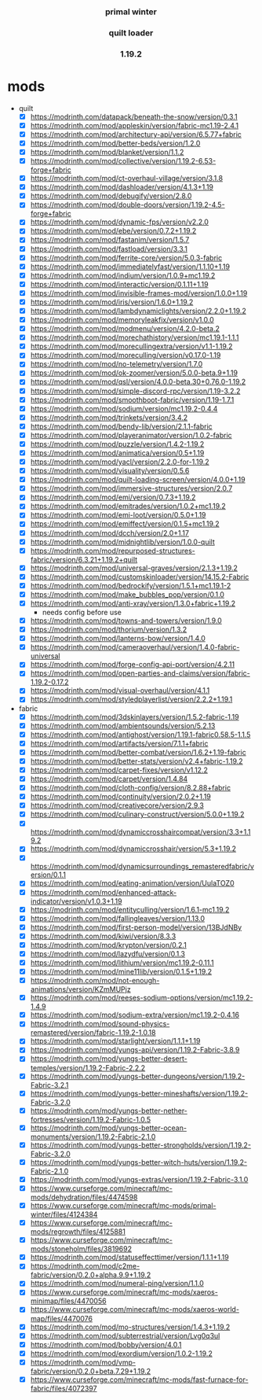<div align="center">

### primal winter
### quilt loader
### 1.19.2

</div>

# mods
- quilt
  - [x] https://modrinth.com/datapack/beneath-the-snow/version/0.3.1
  - [x] https://modrinth.com/mod/appleskin/version/fabric-mc1.19-2.4.1
  - [x] https://modrinth.com/mod/architectury-api/version/6.5.77+fabric
  - [x] https://modrinth.com/mod/better-beds/version/1.2.0
  - [x] https://modrinth.com/mod/blanket/version/1.1.2
  - [x] https://modrinth.com/mod/collective/version/1.19.2-6.53-forge+fabric
  - [x] https://modrinth.com/mod/ct-overhaul-village/version/3.1.8
  - [x] https://modrinth.com/mod/dashloader/version/4.1.3+1.19
  - [x] https://modrinth.com/mod/debugify/version/2.8.0
  - [x] https://modrinth.com/mod/double-doors/version/1.19.2-4.5-forge+fabric
  - [x] https://modrinth.com/mod/dynamic-fps/version/v2.2.0
  - [x] https://modrinth.com/mod/ebe/version/0.7.2+1.19.2
  - [x] https://modrinth.com/mod/fastanim/version/1.5.7
  - [x] https://modrinth.com/mod/fastload/version/3.3.1
  - [x] https://modrinth.com/mod/ferrite-core/version/5.0.3-fabric
  - [x] https://modrinth.com/mod/immediatelyfast/version/1.1.10+1.19
  - [x] https://modrinth.com/mod/indium/version/1.0.9+mc1.19.2
  - [x] https://modrinth.com/mod/interactic/version/0.1.11+1.19
  - [x] https://modrinth.com/mod/invisible-frames-mod/version/1.0.0+1.19
  - [x] https://modrinth.com/mod/iris/version/1.6.0+1.19.2
  - [x] https://modrinth.com/mod/lambdynamiclights/version/2.2.0+1.19.2
  - [x] https://modrinth.com/mod/memoryleakfix/version/v1.0.0
  - [x] https://modrinth.com/mod/modmenu/version/4.2.0-beta.2
  - [x] https://modrinth.com/mod/morechathistory/version/mc1.19.1-1.1.1
  - [x] https://modrinth.com/mod/morecullingextra/version/v1.1-1.19.2
  - [x] https://modrinth.com/mod/moreculling/version/v0.17.0-1.19
  - [x] https://modrinth.com/mod/no-telemetry/version/1.7.0
  - [x] https://modrinth.com/mod/ok-zoomer/version/5.0.0-beta.9+1.19
  - [x] https://modrinth.com/mod/qsl/version/4.0.0-beta.30+0.76.0-1.19.2
  - [x] https://modrinth.com/mod/simple-discord-rpc/version/1.19-3.2.2
  - [x] https://modrinth.com/mod/smoothboot-fabric/version/1.19-1.7.1
  - [x] https://modrinth.com/mod/sodium/version/mc1.19.2-0.4.4
  - [x] https://modrinth.com/mod/trinkets/version/3.4.2
  - [x] https://modrinth.com/mod/bendy-lib/version/2.1.1-fabric
  - [x] https://modrinth.com/mod/playeranimator/version/1.0.2-fabric
  - [x] https://modrinth.com/mod/puzzle/version/1.4.2-1.19.2
  - [x] https://modrinth.com/mod/animatica/version/0.5+1.19
  - [x] https://modrinth.com/mod/yacl/version/2.2.0-for-1.19.2
  - [x] https://modrinth.com/mod/visuality/version/0.5.6
  - [x] https://modrinth.com/mod/quilt-loading-screen/version/4.0.0+1.19
  - [x] https://modrinth.com/mod/immersive-structures/version/2.0.7
  - [x] https://modrinth.com/mod/emi/version/0.7.3+1.19.2
  - [x] https://modrinth.com/mod/emitrades/version/1.0.2+mc1.19.2
  - [x] https://modrinth.com/mod/emi-loot/version/0.5.0+1.19
  - [x] https://modrinth.com/mod/emiffect/version/0.1.5+mc1.19.2
  - [x] https://modrinth.com/mod/dcch/version/2.0+1.17
  - [x] https://modrinth.com/mod/midnightlib/version/1.0.0-quilt
  - [x] https://modrinth.com/mod/repurposed-structures-fabric/version/6.3.21+1.19.2+quilt
  - [x] https://modrinth.com/mod/universal-graves/version/2.1.3+1.19.2
  - [x] https://modrinth.com/mod/customskinloader/version/14.15.2-Fabric
  - [x] https://modrinth.com/mod/bedrockify/version/1.5.1+mc1.19.1-2
  - [x] https://modrinth.com/mod/make_bubbles_pop/version/0.1.0
  - [x] https://modrinth.com/mod/anti-xray/version/1.3.0+fabric+1.19.2
    - needs config before use
  - [x] https://modrinth.com/mod/towns-and-towers/version/1.9.0
  - [x] https://modrinth.com/mod/thorium/version/1.3.2
  - [x] https://modrinth.com/mod/lanterns-bow/version/1.4.0
  - [x] https://modrinth.com/mod/cameraoverhaul/version/1.4.0-fabric-universal
  - [x] https://modrinth.com/mod/forge-config-api-port/version/4.2.11
  - [x] https://modrinth.com/mod/open-parties-and-claims/version/fabric-1.19.2-0.17.2
  - [x] https://modrinth.com/mod/visual-overhaul/version/4.1.1
  - [x] https://modrinth.com/mod/styledplayerlist/version/2.2.2+1.19.1
- fabric
  - [x] https://modrinth.com/mod/3dskinlayers/version/1.5.2-fabric-1.19
  - [x] https://modrinth.com/mod/ambientsounds/version/5.2.13
  - [x] https://modrinth.com/mod/antighost/version/1.19.1-fabric0.58.5-1.1.5
  - [x] https://modrinth.com/mod/artifacts/version/7.1.1+fabric
  - [x] https://modrinth.com/mod/better-combat/version/1.6.2+1.19-fabric
  - [x] https://modrinth.com/mod/better-stats/version/v2.4+fabric-1.19.2
  - [x] https://modrinth.com/mod/carpet-fixes/version/v1.12.2
  - [x] https://modrinth.com/mod/carpet/version/1.4.84
  - [x] https://modrinth.com/mod/cloth-config/version/8.2.88+fabric
  - [x] https://modrinth.com/mod/continuity/version/2.0.2+1.19
  - [x] https://modrinth.com/mod/creativecore/version/2.9.3
  - [x] https://modrinth.com/mod/culinary-construct/version/5.0.0+1.19.2
  - [x] https://modrinth.com/mod/dynamiccrosshaircompat/version/3.3+1.19.2
  - [x] https://modrinth.com/mod/dynamiccrosshair/version/5.3+1.19.2
  - [x] https://modrinth.com/mod/dynamicsurroundings_remasteredfabric/version/0.1.1
  - [x] https://modrinth.com/mod/eating-animation/version/UulaTOZ0
  - [x] https://modrinth.com/mod/enhanced-attack-indicator/version/v1.0.3+1.19
  - [x] https://modrinth.com/mod/entityculling/version/1.6.1-mc1.19.2
  - [x] https://modrinth.com/mod/fallingleaves/version/1.13.0
  - [x] https://modrinth.com/mod/first-person-model/version/13BJdNBy
  - [x] https://modrinth.com/mod/kiwi/version/8.3.3
  - [x] https://modrinth.com/mod/krypton/version/0.2.1
  - [x] https://modrinth.com/mod/lazydfu/version/0.1.3
  - [x] https://modrinth.com/mod/lithium/version/mc1.19.2-0.11.1
  - [x] https://modrinth.com/mod/mine11lib/version/0.1.5+1.19.2
  - [x] https://modrinth.com/mod/not-enough-animations/version/KZmMUPjz
  - [x] https://modrinth.com/mod/reeses-sodium-options/version/mc1.19.2-1.4.9
  - [x] https://modrinth.com/mod/sodium-extra/version/mc1.19.2-0.4.16
  - [x] https://modrinth.com/mod/sound-physics-remastered/version/fabric-1.19.2-1.0.18
  - [x] https://modrinth.com/mod/starlight/version/1.1.1+1.19
  - [x] https://modrinth.com/mod/yungs-api/version/1.19.2-Fabric-3.8.9
  - [x] https://modrinth.com/mod/yungs-better-desert-temples/version/1.19.2-Fabric-2.2.2
  - [x] https://modrinth.com/mod/yungs-better-dungeons/version/1.19.2-Fabric-3.2.1
  - [x] https://modrinth.com/mod/yungs-better-mineshafts/version/1.19.2-Fabric-3.2.0
  - [x] https://modrinth.com/mod/yungs-better-nether-fortresses/version/1.19.2-Fabric-1.0.5
  - [x] https://modrinth.com/mod/yungs-better-ocean-monuments/version/1.19.2-Fabric-2.1.0
  - [x] https://modrinth.com/mod/yungs-better-strongholds/version/1.19.2-Fabric-3.2.0
  - [x] https://modrinth.com/mod/yungs-better-witch-huts/version/1.19.2-Fabric-2.1.0
  - [x] https://modrinth.com/mod/yungs-extras/version/1.19.2-Fabric-3.1.0
  - [x] https://www.curseforge.com/minecraft/mc-mods/dehydration/files/4474598
  - [x] https://www.curseforge.com/minecraft/mc-mods/primal-winter/files/4124384
  - [x] https://www.curseforge.com/minecraft/mc-mods/regrowth/files/4125881
  - [x] https://www.curseforge.com/minecraft/mc-mods/stoneholm/files/3819692
  - [x] https://modrinth.com/mod/statuseffecttimer/version/1.1.1+1.19
  - [x] https://modrinth.com/mod/c2me-fabric/version/0.2.0+alpha.9.9+1.19.2
  - [x] https://modrinth.com/mod/numeral-ping/version/1.1.0
  - [x] https://www.curseforge.com/minecraft/mc-mods/xaeros-minimap/files/4470056
  - [x] https://www.curseforge.com/minecraft/mc-mods/xaeros-world-map/files/4470076
  - [x] https://modrinth.com/mod/mo-structures/version/1.4.3+1.19.2
  - [x] https://modrinth.com/mod/subterrestrial/version/Lvg0q3ul
  - [x] https://modrinth.com/mod/bobby/version/4.0.1
  - [x] https://modrinth.com/mod/exordium/version/1.0.2-1.19.2
  - [x] https://modrinth.com/mod/vmp-fabric/version/0.2.0+beta.7.29+1.19.2
  - [x] https://www.curseforge.com/minecraft/mc-mods/fast-furnace-for-fabric/files/4072397
